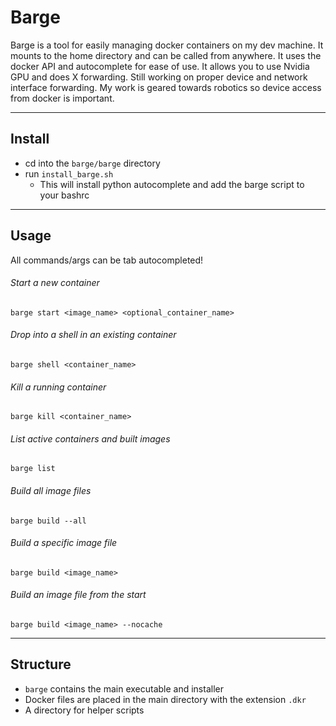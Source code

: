 # Barge

Barge is a tool for easily managing docker containers on my dev machine.
It mounts to the home directory and can be called from anywhere.
It uses the docker API and autocomplete for ease of use.
It allows you to use Nvidia GPU and does X forwarding.
Still working on proper device and network interface forwarding.
My work is geared towards robotics so device access from docker is important.

---
## Install
- cd into the `barge/barge` directory
- run `install_barge.sh`
  - This will install python autocomplete and add the barge script to your bashrc

---
## Usage
All commands/args can be tab autocompleted!

###### Start a new container
`barge start <image_name> <optional_container_name>`
###### Drop into a shell in an existing container
`barge shell <container_name>`
###### Kill a running container
`barge kill <container_name>`
###### List active containers and built images
`barge list`
###### Build all image files
`barge build --all`
###### Build a specific image file
`barge build <image_name>`
###### Build an image file from the start
`barge build <image_name> --nocache`

---

## Structure
- `barge` contains the main executable and installer
- Docker files are placed in the main directory with the extension `.dkr`
- A directory for helper scripts
